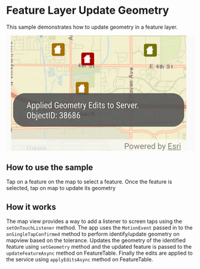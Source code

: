 # Feature Layer Update Geometry
This sample demonstrates how to update geometry in a feature layer.

![Feature Layer Update Geometry App](feature-layer-update-geometry.png)

## How to use the sample
Tap on a feature on the map to select a feature. Once the feature is selected, tap on map to update its geometry

## How it works
The map view  provides a way to add a listener to screen taps using the `setOnTouchListener` method. The app uses the `MotionEvent` passed in to the `onSingleTapConfirmed` method to perform identify/update geometry on mapview  based on the tolerance. Updates the geometry of the identified feature using `setGeometry` method and the updated feature is passed to the `updateFeatureAsync` method on FeatureTable. Finally the edits are applied to the service using `applyEditsAsync` method on FeatureTable.